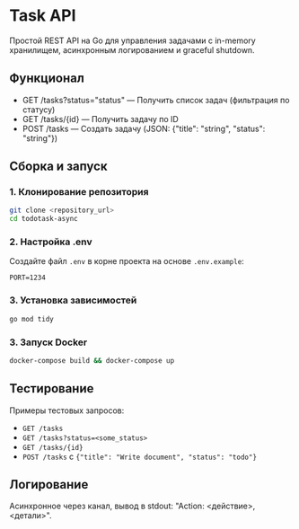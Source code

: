 # Task API

Простой REST API на Go для управления задачами с in-memory хранилищем, асинхронным логированием и graceful shutdown.

## Функционал
- GET /tasks?status="status" — Получить список задач (фильтрация по статусу)
- GET /tasks/{id} — Получить задачу по ID
- POST /tasks — Создать задачу (JSON: {"title": "string", "status": "string"})

## Сборка и запуск
### 1. Клонирование репозитория
   ```bash
   git clone <repository_url>
   cd todotask-async
   ```
### 2. Настройка .env
Создайте файл `.env` в корне проекта на основе `.env.example`:
```plaintext
PORT=1234
```
### 3. Установка зависимостей
```bash
go mod tidy
```
### 3. Запуск Docker
```bash
docker-compose build && docker-compose up
```

## Тестирование
Примеры тестовых запросов:
- `GET /tasks`
- `GET /tasks?status=<some_status>`
- `GET /tasks/{id}`
- `POST /tasks` с `{"title": "Write document", "status": "todo"}`

## Логирование
Асинхронное через канал, вывод в stdout: "Action: <действие>, <детали>".

